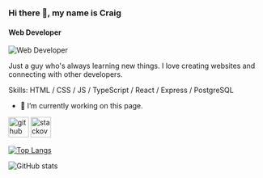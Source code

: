 ### Hi there 👋, my name is Craig
#### Web Developer
![Web Developer](https://github.com/indigomx9)

Just a guy who's always learning new things. I love creating websites and connecting with other developers.

Skills: HTML / CSS / JS / TypeScript / React / Express / PostgreSQL

- 🔭 I’m currently working on this page. 


[<img src='https://cdn.jsdelivr.net/npm/simple-icons@3.0.1/icons/github.svg' alt='github' height='40'>](https://github.com/indigomx9)  [<img src='https://cdn.jsdelivr.net/npm/simple-icons@3.0.1/icons/stackoverflow.svg' alt='stackoverflow' height='40'>](https://stackoverflow.com/users/7303585)  

[![Top Langs](https://github-readme-stats.vercel.app/api/top-langs/?username=indigomx9)](https://github.com/anuraghazra/github-readme-stats)

![GitHub stats](https://github-readme-stats.vercel.app/api?username=indigomx9&show_icons=true)  

